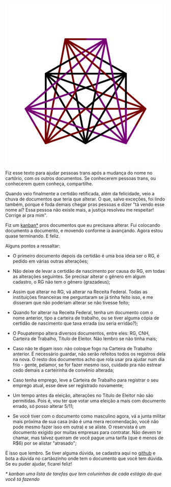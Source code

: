 <p align="center">
  <img src="tatoo.svg" />
</p>

Fiz esse texto para ajudar pessoas trans após a mudança do nome no cartório, com os outros documentos. Se conhecerem pessoas trans, ou conhecerem quem conheça, compartilhe.

Quando veio finalmente a certidão retificada, além da felicidade, veio a chuva de documentos que teria que alterar. O que, salvo exceções, foi lindo também, porque é foda demais chegar pras pessoas e dizer "tá vendo esse nome aí? Essa pessoa não existe mais, a justiça resolveu me respeitar! Corrige aí pra mim".

Fiz um [kanban*](https://github.com/darakeon/lcsd/projects/1) pros documentos que eu precisava alterar. Fui colocando documento a documento, e movendo conforme ia avançando. Agora estou quase terminando. E feliz.

Alguns pontos a ressaltar:

- O primeiro documento depois da certidão é uma boa ideia ser o RG, é pedido em várias outras alterações;

- Não deixe de levar a certidão de nascimento por causa do RG, em todas as alterações seguintes. Se precisar alterar o gênero em algum cadastro, o RG não tem o gênero (grazadeus);

- Assim que alterar no RG, vá alterar na Receita Federal. Todas as instituições financeiras me perguntaram se já tinha feito isso, e me disseram que não poderiam alterar se não tivesse feito;

- Quando for alterar na Receita Federal, tenha um documento com o nome anterior, tipo a carteira de trabalho, ou se tiver alguma cópia de certidão  de nascimento que tava errada (ou seria erridão?);

- O Poupatempo altera diversos documentos, entre eles: RG, CNH, Carteira de Trabalho, Título de Eleitor. Não lembro se não tinha mais;

- Caso não te digam isso: não coloque fogo na Carteira de Trabalho anterior. É necessário guardar, não serão refeitos todos os registros dela na nova. O resto dos documentos acho que rola usar pra ajudar num dia frio - gente, pelamor, se for fazer mesmo isso, cuidado pra não estrear cedo demais a carteirinha de convênio alterada;

- Caso tenha emprego, leve a Carteira de Trabalho para registrar o seu emprego atual, esse deve ser registrado novamente;

- Um tempo antes da eleição, alterações no Título de Eleitor não são permitidas. Pois é, vou ter que votar uma eleição a mais com documento errado, só posso alterar 5/11;

- Se você tiver com o documento como masculino agora, vá a junta militar mais próxima de sua casa (não é uma mera recomendação, você não pode mesmo fazer isso em outra) e se aliste. O reservista é um documento exigido por muitas empresas para contratar. Não devem te chamar, mas talvez queiram de você pague uma tarifa (que é menos de R$6) por se alistar "atrasado";

É isso que lembro. Se tiver alguma dúvida, se cadastra aqui no [github](https://github.com/) e bota a dúvida no cartãozinho onde tem o documento que você tem dúvida. Se eu puder ajudar, ficarei feliz!

*&ast; kanban uma lista de tarefas que tem coluninhas de cada estágio do que você tá fazendo*
